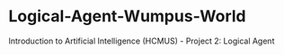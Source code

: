# Logical-Agent-Wumpus-World
Introduction to Artificial Intelligence (HCMUS) - Project 2: Logical Agent

